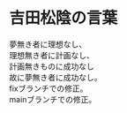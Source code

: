 # 吉田松陰の言葉<br>
夢無き者に理想なし、<br>
理想無き者に計画なし、<br>
計画無きものに成功なし<br>
故に夢無き者に成功なし。<br>
fixブランチでの修正。<br>
mainブランチでの修正。



